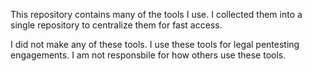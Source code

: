 This repository contains many of the tools I use. I collected them into a single repository to centralize them for fast access. 

I did not make any of these tools. I use these tools for legal pentesting engagements. I am not responsbile for how others use these tools. 
